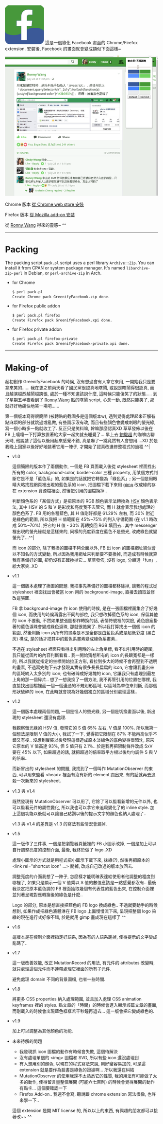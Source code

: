 ![icon](icon.png)
這是一個綠化 Facebook 畫面的 Chrome/Firefox extension. 安裝後, Facebook 的畫面就會變成類似下面這樣~

![demo](demo.png)

Chrome 版本 [從 Chrome web store 安裝](https://chrome.google.com/webstore/detail/kiakheiecijiajkikjkajibfppjialoc/)

Firefox 版本 [從 Mozilla add-on 安裝](https://addons.mozilla.org/en-US/firefox/addon/greenifyfacebook/)

從 [Ronny Wang](https://www.facebook.com/ronny.wang.tw) 得來的靈感~ ^^

---

# Packing

The packing script `pack.pl` script uses a perl library `Archive::Zip`. You can install it from CPAN or system package manager. It's named `libarchive-zip-perl` in Debian, or `perl-archive-zip` in Arch.

  * for Chrome

    ```
    $ perl pack.pl
    Create Chrome pack GreenifyFacebook.zip done.
    ```

  * for Firefox public addon

    ```
    $ perl pack.pl firefox
    Create Firefox pack GreenifyFacebook.xpi done.
    ```

  * for Firefox private addon

    ```
    $ perl pack.pl firefox-private
    Create Firefox pack GreenifyFacebook-private.xpi done.
    ```

---

# Making-of

起初創作 GreenifyFacebook 的時候, 沒有想過會有人拿它來用, 一開始我只是要拿來笑的...... 我在更之前兩天看了國民黨很認真地瞎鬧, 或說是瞎鬧得很認真, 而且越演越烈越鬧越誇張, 處於一種不知道該說什麼, 這時候只能傻笑了的狀態..... 到了星期五半夜看到了 [Ronny Wang](https://www.facebook.com/ronny.wang.tw) 貼的瞎鬧 script, 心念一動, 既然只能笑了, 那就好好地痛快地笑一場吧......

第一個版本寫得很簡陋 (被轉貼的截圖多是這個版本w), 遇到覺得處理起來正解有點麻煩的部分就跳過或亂做, 有些圖示沒有改, 而且有些顏色會變成刺眼的螢光綠, 寫一個小時多一點就收工了. 反正只是笑料嘛, 幹嘛那麼認真XD 草草發佈以後在 FB 上嚷嚷一下打算放置著給大家一起笑就去睡覺了... 早上去 [鮑毅超](https://www.facebook.com/dropdavid) 的咖啡店聊天時, 他說裝了這個以後用起來感覺不錯, 真是嚇了一跳竟然有人會想用....XD 於是我晚上回家以後好好地裝著它用一陣子, 才開始了認真改進修整程式的過程 ^^|

  * v1.0

    這個簡陋的版本作了兩個動作, 一個是 FB 頁面載入後從 stylesheet 裡面找出所有的 color, background-color, border-color 三種 property, 用某個方式判斷它是不是「藍色系」的, 如果是的話就把它轉變為「綠色系」; 另一個是用眼睛大略找找網頁裡出現的藍色系的 icon, 把圖檔下載下來用 [gimp](https://www.gimp.org/) 改成綠的存在 extension 資源檔裡面, 然後把引用的圖檔換掉..

    判斷顏色系的「某個方式」是把原本的 RGB 顏色表示法轉換為 [HSV](https://en.wikipedia.org/wiki/HSL_and_HSV) 顏色表示法, 其中 HSV 的 S 和 V 是彩度和亮度我不去管它, 而 H 就會表示我想處理的顏色色系了. FB 用的各種藍色, 其 H 值剛好都是 61.29% 左右, 而 30% 附近是綠色的範圍, 所以我把 H 值範圍在 45%~75% 的列入守備範圍 (在 v1.1 時改成 50%~70%), 把它的 H 值 - 30% 再轉換回 RGB 填回去.. 其中 messenger 裡出現的螢光綠就是這樣來的, 同樣的亮度彩度在藍色不是螢光, 改成綠色就變螢光了...^^|

    而 icon 的部分, 除了我換的圖檔不夠全面以外, FB 出 icon 的圖檔網址貌似會以不知名的方式變動, 所以因為我用網址來判斷要不要換掉, 而造成有時候就算我有準備好的圖, 卻仍沒有正確換掉它...
    草草發佈, 沒有 logo, 分類選「fun」, 給大家笑..XD

  * v1.1

    這一個版本處理了換圖的問題. 我把事先準備好的圖檔都移除掉, 讓我的程式從 stylesheet 裡面找出會被當 icon 用的 background-image, 直接去讀取並修改這張圖.

    FB 拿 background-image 作 icon 使用的時候, 是在一張圖檔裡面集合了好幾個 icon, 而使用的時候再露出不同的部位, 我只想改掉藍色系的 icon, 保留其他的 icon 不要動, 不然如果整張圖都作轉換的話, 表情符號裡的哭臉, 黃色臉龐掛著的藍色淚珠會變成綠色淚珠, 那就很詭異了. 所以我打算找出一個個 icon 的範圍, 然後判斷 icon 內所有的畫素是不是全都是由藍色系或是超低彩度 (黑白灰) 構成, 是的話才把其中的藍色系畫素變成綠色系畫素..

    不過在 stylesheet 裡面只看得出引用時的左上角坐標, 看不出引用時的範圍, 我只能從圖片的內容判斷看看.. 我一開始猜想所有的 icon 的長跟寬都是一樣的, 所以我就從指定的坐標開始拉正方形, 看拉到多大的時候不會再壓到不透明的畫素, 不過寫完跑下去才發現其實有很多長長扁扁的 icon, 它會讓我畫出來的區域納入太多別的 icon; 也有破碎成好幾塊的 icon, 它讓我只有處理到最左上角的那一個碎片.. 想了一想我換了一個方法, 我不再管引用的位置在哪裡, 我直接找出圖檔裡面一個一個連通的不規則形區域, 以區域為單位來判斷, 而那個形狀破碎的 icon, 在此時就會視為好幾個獨立的區域分別處理這樣..

  * v1.2

    這一個版本處理兩個問題, 一個是惱人的螢光綠, 另一個是切換畫面以後, 新出現的 stylesheet 還沒有處理.

    我觀察螢光綠的 HSV 值, 發現它的 S 值 65% 左右, V 值是 100%. 所以我第一個想法是限制 V 值的大小, 我試了一下, 覺得把它限制在 87% 不能再高似乎不錯又有梗.. 沒想到實裝以後發現這樣造成原本淡綠色的底色變得很暗沈, 原來它原本的 V 值高達 93%, 但 S 值只有 2.1%.. 於是我再把限制條件改成 SxV 要在 45% 以下, 如果超過的話, 就把超過的倍率取平方根以後均勻調件 S 與 V 的倍率..

    而新冒出的 stylesheet 的問題, 我找到了一個叫作 MutationObserver 的東西, 可以用來監看 &lt;head&gt; 裡面有沒有新的 element 跑出來, 有的話就再去追殺一次新來的 stylesheet.

  * v1.3 與 v1.4

    既然發現有 MutationObserver 可以用了, 它除了可以監看新增的元件以外, 也可以監看元件的屬性變化, 所以我也可以拿它來追殺變化了的 inline style. 加上這個功能以後就可以讓自己點讚以後的提示文字的顏色也納入處理了..

    v1.3 與 v1.4 的差異是 v1.3 的寫法有些情況會漏掉.

  * v1.5

    這一版作了三件事, 一個是把瀏覽器頁籤裡的 FB 小圖示改掉, 一個是加上可以自行調整亮度的控制介面, 最後, 我終於做了 logo..XD

    處理小圖示的方式就是用程式把小圖示下載下來, 抹綠(?), 然後再把原本的 &lt;link rel="shortcut icon" ...&gt; 關掉, 改成自己改過的版本放回去.

    調整亮度的介面我想了一陣子, 怎麼樣才能明確表達給使用者他調整的程度到哪裡了, 如果只是顯示一個 V 值乘以 S 值的數值應該是一點感覺都沒有.. 最後我決定把原本藍色調的 FB 裡面抽取幾個有代表性的藍色出來, 在控制介面裡並列著呈現對應轉換後的綠色是什麼..

    Logo 的部分, 原本是想直接把藍色的 FB logo 換成綠色.. 不過就要動手的時候想到, 如果作成把綠色液體淋在 FB logo 上面慢慢流下來, 呈現把整個 logo 染綠的現在進行式好像不錯, 於是就用 gimp 畫成現在這樣了 ^^

  * v1.6

    這版本是在控制介面裡指定好語系, 因為有的人語系跑掉, 使得提示的文字變成亂碼了..

  * v1.7

    這一版改善效能, 改正 MutationRecord 的用法, 有元件的 attributes 改變時, 就只處理這個元件而不連帶處理它裡面的所有子元件.

    避免處理 domain 不同的背景圖檔, 也省一些時間.

  * v1.8

    將更多 CSS properties 納入處理範圍, 並且加入處理 CSS animation keyframes 裡的 styles. 點文章的「時間」的時候會進入顯示該篇文章的畫面, 而剛載入的時候會出現藍色框框若干秒鐘再退去... 這一版會把它變成綠色的.

  * v1.9

    加上可以調整為其他顏色的功能.

  * 未來待解的問題

      - 我發現抓 icon 圖檔的動作有時候會失敗, 這個待解決
      - 沒有處理單個的 &lt;img&gt; 圖檔和 SVG, 所以有些 icon 還沒處理到
      - 有人想用別的顏色, 以現在的程式寫法來說, 剛好蠻容易加的, 可是這 extension 就是要作為臉書是綠色的證據啊... 所以我還在糾結
      - MutationObserver 的使用我還不太熟悉它的性質, 我的用法有可能做了太多的動作, 使得留言量整個展開 (可能六七百則) 的時候會覺得展開的動作有點卡... 這個要確認一下
      - Firefox Add-on.. 我還不會寫, 聽說跟 chrome extension 寫法很像, 也許來學一下..

    這個 extension 是開 MIT license 的, 所以以上的東西, 有興趣的朋友都可以接著改~~ ^^
